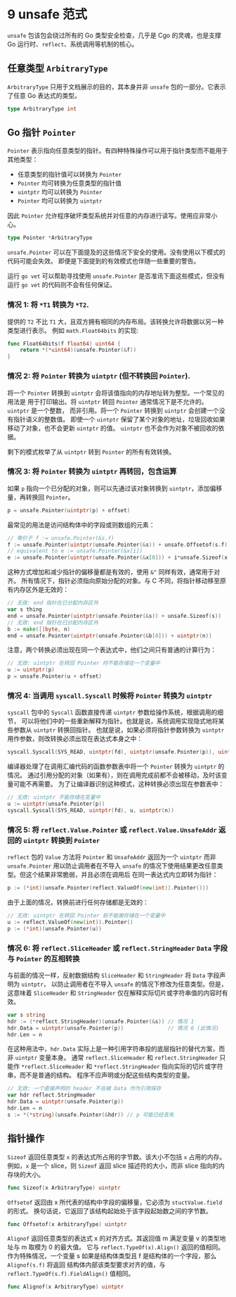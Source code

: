 # 9 unsafe 范式

`unsafe` 包该包会绕过所有的 Go 类型安全检查，几乎是 Cgo 的灵魂，也是支撑 Go 运行时、`reflect`、系统调用等机制的核心。

## 任意类型 `ArbitraryType`

`ArbitraryType` 只用于文档展示的目的，其本身并非 `unsafe` 包的一部分。它表示了任意 Go 表达式的类型。

```go
type ArbitraryType int
```

## Go 指针 `Pointer`

`Pointer` 表示指向任意类型的指针。有四种特殊操作可以用于指针类型而不能用于其他类型：

- 任意类型的指针值可以转换为 `Pointer`
- `Pointer` 均可转换为任意类型的指针值
- `uintptr` 均可以转换为 `Pointer`
- `Pointer` 均可以转换为 `uintptr`

因此 `Pointer` 允许程序破坏类型系统并对任意的内存进行读写。使用应非常小心。

```go
type Pointer *ArbitraryType
```

`unsafe.Pointer` 可以在下面提及的这些情况下安全的使用。没有使用以下模式的代码可能会失效。
即便是下面提到的有效模式也伴随一些重要的警告。

运行 `go vet` 可以帮助寻找使用 `unsafe.Pointer` 是否准讯下面这些模式，但没有运行 `go vet` 的代码则不会有任何保证。

### 情况 1: 将 `*T1` 转换为 `*T2`.

提供的 `T2` 不比 `T1` 大，且双方拥有相同的内存布局。该转换允许将数据以另一种类型进行表示。
例如 `math.Float64bits` 的实现:

```go
func Float64bits(f float64) uint64 {
    return *(*uint64)(unsafe.Pointer(&f))
}
```

### 情况 2: 将 `Pointer` 转换为 `uintptr` (但不转换回 `Pointer`).

将一个 `Pointer` 转换到 `uintptr` 会将该值指向的内存地址转为整型。一个常见的用法是
用于打印输出。将 `uintptr` 转回 `Pointer` 通常情况下是不允许的。`uintptr` 是一个整数，
而非引用。将一个 `Pointer` 转换到 `uintptr` 会创建一个没有指针语义的整数值。
即使一个 `uintptr` 保留了某个对象的地址，垃圾回收如果移动了对象，也不会更新 `uintptr` 的值。
`uintptr` 也不会作为对象不被回收的依据。

剩下的模式枚举了从 `uintptr` 转到 `Pointer` 的所有有效转换。

### 情况 3: 将 `Pointer` 转换为 `uintptr` 再转回，包含运算

如果 `p` 指向一个已分配的对象，则可以先通过该对象转换到 `uintptr`，添加偏移量，再转换回 `Pointer`。

```go
p = unsafe.Pointer(uintptr(p) + offset)
```

最常见的用法是访问结构体中的字段或则数组的元素：

```go
// 等价于 f := unsafe.Pointer(&s.f)
f := unsafe.Pointer(uintptr(unsafe.Pointer(&s)) + unsafe.Offsetof(s.f))
// equivalent to e := unsafe.Pointer(&x[i])
e := unsafe.Pointer(uintptr(unsafe.Pointer(&x[0])) + i*unsafe.Sizeof(x[0]))
```

这种方式增加和减少指针的偏移量都是有效的，使用 `&^` 同样有效，通常用于对齐。
所有情况下，指针必须指向原始分配的对象。与 C 不同，将指针移动移至原有内存区外是无效的：

```go
// 无效: end 指针在已分配内存区外
var s thing
end = unsafe.Pointer(uintptr(unsafe.Pointer(&s)) + unsafe.Sizeof(s))
// 无效: end 指针在已分配内存区外
b := make([]byte, n)
end = unsafe.Pointer(uintptr(unsafe.Pointer(&b[0])) + uintptr(n))
```

注意，两个转换必须出现在同一个表达式中，他们之间只有普通的计算行为：

```go
// 无效: uintptr 在转回 Pointer 时不能存储在一个变量中
u := uintptr(p)
p = unsafe.Pointer(u + offset)
```

### 情况 4: 当调用 `syscall.Syscall` 时候将 `Pointer` 转换为 `uintptr`

`syscall` 包中的 `Syscall` 函数直接传递 `uintptr` 参数给操作系统，根据调用的细节，
可以将他们中的一些重新解释为指针。也就是说，系统调用实现隐式地将某些参数从 `uintptr` 转换回指针。
也就是说，如果必须将指针参数转换为 `uintptr` 用作参数，则改转换必须出现在表达式本身之中：

```go
syscall.Syscall(SYS_READ, uintptr(fd), uintptr(unsafe.Pointer(p)), uintptr(n))
```

编译器处理了在调用汇编代码的函数参数表中将一个 `Pointer` 转换为 `uintptr` 的情况。
通过引用分配的对象（如果有），则在调用完成前都不会被移动，及时该变量可能不再需要。
为了让编译器识别这种模式，这种转换必须出现在参数表中：

```go
// 无效: uintptr 不能存储在变量中
u := uintptr(unsafe.Pointer(p))
syscall.Syscall(SYS_READ, uintptr(fd), u, uintptr(n))
```

### 情况 5: 将 `reflect.Value.Pointer` 或 `reflect.Value.UnsafeAddr` 返回的 `uintptr` 转换到 `Pointer`

`reflect` 包的 `Value` 方法将 `Pointer` 和 `UnsafeAddr` 返回为一个 `uintptr` 而非 `unsafe.Pointer`
用以防止调用者在不导入 `unsafe` 的情况下使用结果更改任意类型。但这个结果非常脆弱，并且必须在调用后
在同一表达式内立即转为指针：

```go
p := (*int)(unsafe.Pointer(reflect.ValueOf(new(int)).Pointer()))
```

由于上面的情况，转换前进行任何存储都是无效的：

```go
// 无效: uintptr 在转回 Pointer 前不能被存储在一个变量中
u := reflect.ValueOf(new(int)).Pointer()
p := (*int)(unsafe.Pointer(u))
```

### 情况 6: 将 `reflect.SliceHeader` 或 `reflect.StringHeader` `Data` 字段与 `Pointer` 的互相转换

与前面的情况一样，反射数据结构 `SliceHeader` 和 `StringHeader` 将 `Data` 字段声明为 `uintptr`，
以防止调用者在不导入 `unsafe` 的情况下修改为任意类型。但是，这意味着 `SliceHeader` 和 `StringHeader`
仅在解释实际切片或字符串值的内容时有效。

```go
var s string
hdr := (*reflect.StringHeader)(unsafe.Pointer(&s)) // 情况 1
hdr.Data = uintptr(unsafe.Pointer(p))              // 情况 6 (此情况)
hdr.Len = n
```

在这种用法中，`hdr.Data` 实际上是一种引用字符串投的底层指针的替代方案，而非 `uintptr` 变量本身。
通常 `reflect.SliceHeader` 和 `reflect.StringHeader` 只能作 `*reflect.SliceHeader`
和 `*reflect.StringHeader` 指向实际的切片或字符串，而不是普通的结构。
程序不应声明或分配这些结构类型的变量。

```go
// 无效: 一个直接声明的 header 不会被 Data 作为引用保存
var hdr reflect.StringHeader
hdr.Data = uintptr(unsafe.Pointer(p))
hdr.Len = n
s := *(*string)(unsafe.Pointer(&hdr)) // p 可能已经丢失
```

## 指针操作

`Sizeof` 返回任意类型 `x` 的表达式所占用的字节数。该大小不包括 `x` 占用的内存。
例如，`x` 是一个 slice，则 `Sizeof` 返回 slice 描述符的大小，而非 slice 指向的内存块的大小。

```go
func Sizeof(x ArbitraryType) uintptr
```

`Offsetof` 返回由 x 所代表的结构中字段的偏移量，它必须为 `stuctValue.field` 的形式。
换句话说，它返回了该结构起始处于该字段起始数之间的字节数。

```go
func Offsetof(x ArbitraryType) uintptr
```

`Alignof` 返回任意类型的表达式 x 的对齐方式。其返回值 m 满足变量 v 的类型地址与 m 取模为 0 的最大值。
它与 `reflect.TypeOf(x).Align()` 返回的值相同。
作为特殊情况，一个变量 s 如果是结构体类型且 f 是结构体的一个字段，那么 `Alignof(s.f)` 将返回
结构体内部该类型要求对齐的值，与 `reflect.TypeOf(s.f).FieldAlign()` 值相同。

```go
func Alignof(x ArbitraryType) uintptr
```